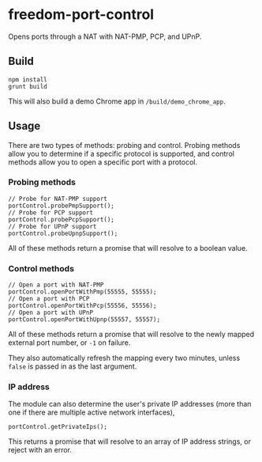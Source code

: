 # freedom-port-control

Opens ports through a NAT with NAT-PMP, PCP, and UPnP.

## Build

```
npm install
grunt build
```

This will also build a demo Chrome app in `/build/demo_chrome_app`.

## Usage

There are two types of methods: probing and control. Probing methods allow you to determine if a specific protocol is supported, and control methods allow you to open a specific port with a protocol.

### Probing methods

```
// Probe for NAT-PMP support
portControl.probePmpSupport();
// Probe for PCP support
portControl.probePcpSupport();
// Probe for UPnP support
portControl.probeUpnpSupport();
```
All of these methods return a promise that will resolve to a boolean value.

### Control methods

```
// Open a port with NAT-PMP
portControl.openPortWithPmp(55555, 55555);
// Open a port with PCP
portControl.openPortWithPcp(55556, 55556);
// Open a port with UPnP
portControl.openPortWithUpnp(55557, 55557);
```

All of these methods return a promise that will resolve to the newly mapped external port number, or `-1` on failure. 

They also automatically refresh the mapping every two minutes, unless `false` is passed in as the last argument.

### IP address

The module can also determine the user's private IP addresses (more than one if there are multiple active network interfaces),

```
portControl.getPrivateIps();
```

This returns a promise that will resolve to an array of IP address strings, or reject with an error.
